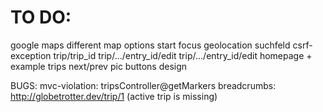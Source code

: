 # TO DO:

google maps
    different map options
    start focus
    geolocation
    suchfeld
    csrf-exception
        trip/trip_id
        trip/.../entry_id/edit
        trip/.../entry_id/edit
homepage + example trips
next/prev pic buttons
design

BUGS:
    mvc-violation: tripsController@getMarkers
    breadcrumbs: http://globetrotter.dev/trip/1 (active trip is missing)

